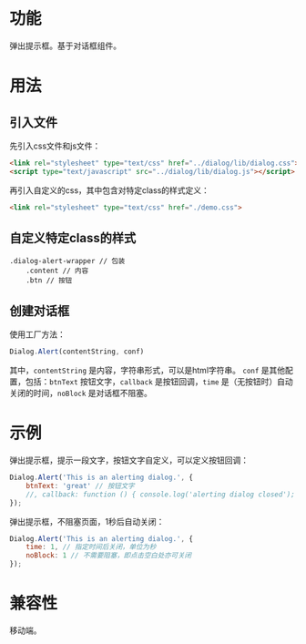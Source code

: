 # 功能

弹出提示框。基于对话框组件。

# 用法

## 引入文件

先引入css文件和js文件：

```html
<link rel="stylesheet" type="text/css" href="../dialog/lib/dialog.css">
<script type="text/javascript" src="../dialog/lib/dialog.js"></script>
```

再引入自定义的css，其中包含对特定class的样式定义：

```html
<link rel="stylesheet" type="text/css" href="./demo.css">
```

## 自定义特定class的样式

    .dialog-alert-wrapper // 包装
        .content // 内容
        .btn // 按钮

## 创建对话框

使用工厂方法：

```js
Dialog.Alert(contentString, conf)
```

其中，`contentString` 是内容，字符串形式，可以是html字符串。
`conf` 是其他配置，包括：`btnText` 按钮文字，`callback` 是按钮回调，`time` 是（无按钮时）自动关闭的时间，`noBlock` 是对话框不阻塞。

# 示例

弹出提示框，提示一段文字，按钮文字自定义，可以定义按钮回调：

```js
Dialog.Alert('This is an alerting dialog.', {
    btnText: 'great' // 按钮文字
    //, callback: function () { console.log('alerting dialog closed'); } // 按钮回调
});
```

弹出提示框，不阻塞页面，1秒后自动关闭：

```js
Dialog.Alert('This is an alerting dialog.', {
    time: 1, // 指定时间后关闭，单位为秒
    noBlock: 1 // 不需要阻塞，即点击空白处亦可关闭
});
```

# 兼容性

移动端。
